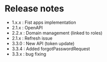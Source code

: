 # Release notes

 - 1.x.x : Fist apps implementation
 - 2.1.x : OpenAPI
 - 2.2.x : Domain management (linked to roles)
 - 2.1.x : Refresh issue
 - 3.3.0 : New API (token update)
 - 3.3.4 : Added forgotPasswordRequest
 - 3.3.x : bug fixing
